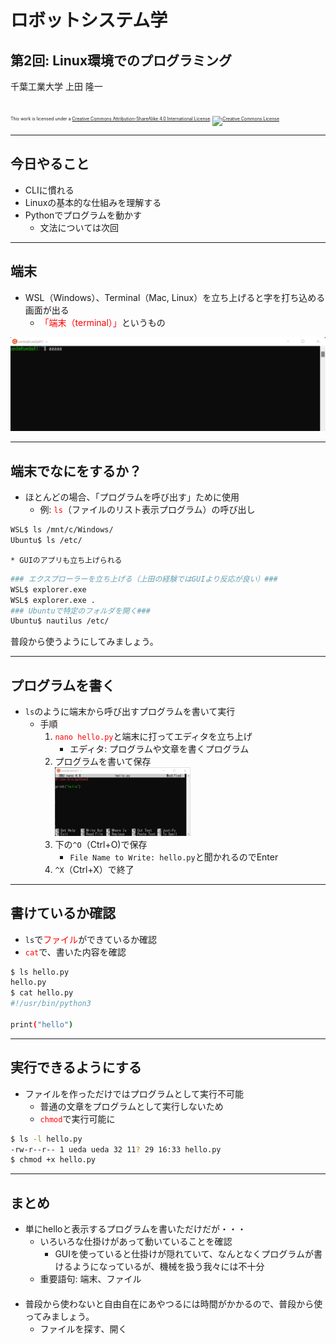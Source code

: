 # ロボットシステム学

## 第2回: <span style="text-transform:none">Linux環境でのプログラミング</span>

千葉工業大学 上田 隆一

<br />

<p style="font-size:50%">
This work is licensed under a <a rel="license" href="http://creativecommons.org/licenses/by-sa/4.0/">Creative Commons Attribution-ShareAlike 4.0 International License</a>.
<a rel="license" href="http://creativecommons.org/licenses/by-sa/4.0/">
<img alt="Creative Commons License" style="border-width:0" src="https://i.creativecommons.org/l/by-sa/4.0/88x31.png" /></a>
</p>

---

## 今日やること

* CLIに慣れる
* Linuxの基本的な仕組みを理解する
* Pythonでプログラムを動かす
    * 文法については次回

---

## 端末 

* WSL（Windows）、Terminal（Mac, Linux）を立ち上げると字を打ち込める画面が出る
    * <span style="color:red">「端末（terminal）」</span>というもの

![](figs/terminal.png)

---

## 端末でなにをするか？

* ほとんどの場合、「プログラムを呼び出す」ために使用
    * 例: <span style="color:red">`ls`</span>（ファイルのリスト表示プログラム）の呼び出し
```bash
WSL$ ls /mnt/c/Windows/
Ubuntu$ ls /etc/
```
    * GUIのアプリも立ち上げられる
```bash
### エクスプローラーを立ち上げる（上田の経験ではGUIより反応が良い）###
WSL$ explorer.exe
WSL$ explorer.exe .
### Ubuntuで特定のフォルダを開く###
Ubuntu$ nautilus /etc/
```

普段から使うようにしてみましょう。

---

## プログラムを書く

* `ls`のように端末から呼び出すプログラムを書いて実行
    * 手順
        1. <span style="color:red">`nano hello.py`</span>と端末に打ってエディタを立ち上げ
            * エディタ: プログラムや文章を書くプログラム
        2. プログラムを書いて保存<br />
<img width=50% src="figs/nano.png" /><br />
        3. 下の`^O`（Ctrl+O)で保存
            * `File Name to Write: hello.py`と聞かれるのでEnter
        4. `^X`（Ctrl+X）で終了

---

## 書けているか確認

* `ls`で<span style="color:red">ファイル</span>ができているか確認
* <span style="color:red">`cat`</span>で、書いた内容を確認

```bash
$ ls hello.py
hello.py
$ cat hello.py
#!/usr/bin/python3

print("hello")
```


---

## 実行できるようにする

* ファイルを作っただけではプログラムとして実行不可能
    * 普通の文章をプログラムとして実行しないため
    * <span style="color:red">`chmod`</span>で実行可能に

```bash
$ ls -l hello.py
-rw-r--r-- 1 ueda ueda 32 11? 29 16:33 hello.py
$ chmod +x hello.py
```



---

## まとめ

* 単にhelloと表示するプログラムを書いただけだが・・・
    * いろいろな仕掛けがあって動いていることを確認
        * GUIを使っていると仕掛けが隠れていて、なんとなくプログラムが書けるようになっているが、機械を扱う我々には不十分
    * 重要語句: 端末、ファイル<br />　
* 普段から使わないと自由自在にあやつるには時間がかかるので、普段から使ってみましょう。
    * ファイルを探す、開く
